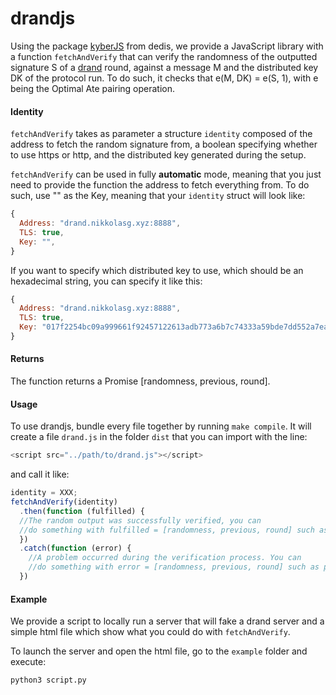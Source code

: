 # drandjs

Using the package [kyberJS](https://github.com/dedis/cothority/tree/master/external/js/kyber) from dedis, we provide a JavaScript library with a function `fetchAndVerify` that can verify the randomness of the outputted signature S of a [drand](https://github.com/dedis/drand) round, against a message M and the distributed key DK of the protocol run. To do such, it checks that e(M, DK) = e(S, 1), with e being the Optimal Ate pairing operation.

#### Identity
`fetchAndVerify` takes as parameter a structure `identity` composed of the address to fetch the random signature from, a boolean specifying whether to use https or http, and the distributed key generated during the setup.

`fetchAndVerify` can be used in fully **automatic** mode, meaning that you just need to provide the function the address to fetch everything from. To do such, use "" as the Key, meaning that your `identity` struct will look like:
```javascript
{
  Address: "drand.nikkolasg.xyz:8888",
  TLS: true,
  Key: "",
}
```

If you want to specify which distributed key to use, which should be an hexadecimal string, you can specify it like this:
```javascript
{
  Address: "drand.nikkolasg.xyz:8888",
  TLS: true,
  Key: "017f2254bc09a999661f92457122613adb773a6b7c74333a59bde7dd552a7eac2a79263bb6fb1f3840218f3181218b952e2af35be09edaee66566b458c92609f7571e8bb519c9109055b84f392c9e84f5bb828f988ce0423ce708be1dcf808d9cc63a610352b504115ee38bc23dd259e88a5d1221d53e45c9520be9b601fb4f578",
}
```

#### Returns
The function returns a Promise [randomness, previous, round].
#### Usage

To use drandjs, bundle every file together by running `make compile`. It will create a file `drand.js` in the folder `dist` that you can import with the line:
```javascript
<script src="../path/to/drand.js"></script>
```
and call it like:
```javascript
identity = XXX;
fetchAndVerify(identity)
  .then(function (fulfilled) {
  //The random output was successfully verified, you can
  //do something with fulfilled = [randomness, previous, round] such as printing it.
  })
  .catch(function (error) {
    //A problem occurred during the verification process. You can
    //do something with error = [randomness, previous, round] such as printing it.
  })
```

#### Example

We provide a script to locally run a server that will fake a drand server and a simple html file which show what you could do with `fetchAndVerify`.

To launch the server and open the html file, go to the `example` folder and execute:
```bash
python3 script.py
```

